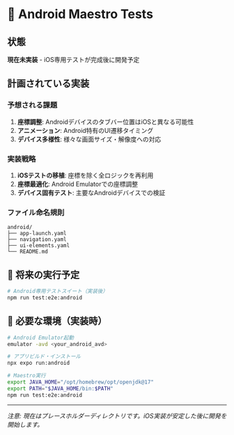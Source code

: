 # 🤖 Android Maestro Tests

## 状態
**現在未実装** - iOS専用テストが完成後に開発予定

## 計画されている実装

### 予想される課題
1. **座標調整**: Androidデバイスのタブバー位置はiOSと異なる可能性
2. **アニメーション**: Android特有のUI遷移タイミング
3. **デバイス多様性**: 様々な画面サイズ・解像度への対応

### 実装戦略
1. **iOSテストの移植**: 座標を除く全ロジックを再利用
2. **座標最適化**: Android Emulatorでの座標調整
3. **デバイス固有テスト**: 主要なAndroidデバイスでの検証

### ファイル命名規則
```
android/
├── app-launch.yaml
├── navigation.yaml
├── ui-elements.yaml
└── README.md
```

## 🚀 将来の実行予定

```bash
# Android専用テストスイート（実装後）
npm run test:e2e:android
```

## 🔧 必要な環境（実装時）

```bash
# Android Emulator起動
emulator -avd <your_android_avd>

# アプリビルド・インストール
npx expo run:android

# Maestro実行
export JAVA_HOME="/opt/homebrew/opt/openjdk@17"
export PATH="$JAVA_HOME/bin:$PATH"
npm run test:e2e:android
```

---

*注意: 現在はプレースホルダーディレクトリです。iOS実装が安定した後に開発を開始します。*
